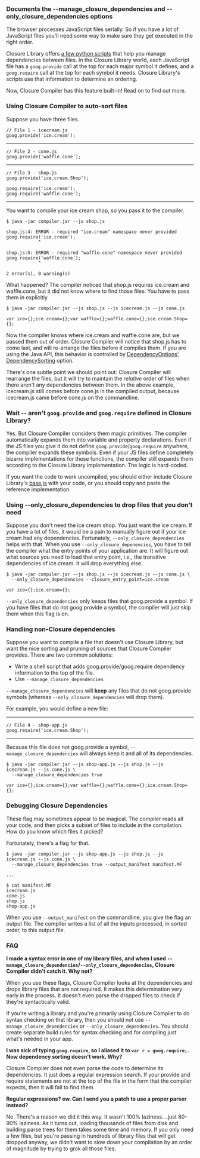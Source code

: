 ### Documents the --manage_closure_dependencies and --only_closure_dependencies options

The browser processes JavaScript files serially. So if you have a lot of JavaScript files you'll need some way to make sure they get executed in the right order.

Closure Library offers [a few python scripts](http://code.google.com/closure/library/docs/calcdeps.html) that help you manage dependencies between files. In the Closure Library world, each JavaScript file has a `goog.provide` call at the top for each major symbol it defines, and a `goog.require` call at the top for each symbol it needs. Closure Library's scripts use that information to determine an ordering.

Now, Closure Compiler has this feature built-in! Read on to find out more.

### Using Closure Compiler to auto-sort files

Suppose you have three files.

    // File 1 - icecream.js
    goog.provide('ice.cream');
----
    // File 2 - cone.js
    goog.provide('waffle.cone');
----
    // File 3 - shop.js
    goog.provide('ice.cream.Shop');
    
    goog.require('ice.cream');
    goog.require('waffle.cone');
----

You want to compile your ice cream shop, so you pass it to the compiler.

    $ java -jar compiler.jar --js shop.js
    
    shop.js:4: ERROR - required "ice.cream" namespace never provided
    goog.require('ice.cream');
                ^
    
    shop.js:5: ERROR - required "waffle.cone" namespace never provided
    goog.require('waffle.cone');
                ^
    
    2 error(s), 0 warning(s)

What happened? The compiler noticed that shop.js requires ice.cream and waffle.cone, but it did not know where to find those files. You have to pass them in explicitly.

    $ java -jar compiler.jar --js shop.js --js icecream.js --js cone.js
    
    var ice={};ice.cream={};var waffle={};waffle.cone={};ice.cream.Shop={};

Now the compiler knows where ice.cream and waffle.cone are, but we passed them out of order. Closure Compiler will notice that shop.js has to come last, and will re-arrange the files before it compiles them. If you are using the Java API, this behavior is controlled by [DependencyOptions' DependencySorting](http://closure-compiler.googlecode.com/git/javadoc/com/google/javascript/jscomp/DependencyOptions.html) option.

There's one subtle point we should point out: Closure Compiler will rearrange the files, but it will try to maintain the *relative* order of files when there aren't any dependencies between them. In the above example, icecream.js still comes before cone.js in the compiled output, because icecream.js came before cone.js on the commandline.

### Wait -- aren't `goog.provide` and `goog.require` defined in Closure Library?

Yes. But Closure Compiler considers them magic primitives. The compiler automatically expands them into variable and property declarations. Even if the JS files you give it do not define `goog.provide`/`goog.require` anywhere, the compiler expands these symbols. Even if your JS files define completely bizarre implementations for these functions, the compiler still expands them according to the Closure Library implementation. The logic is hard-coded. 

If you want the code to work uncompiled, you should either include Closure Library's [base.js](http://code.google.com/p/closure-library/source/browse/closure/goog/base.js) with your code, or you should copy and paste the reference implementation.

### Using --only_closure_dependencies to drop files that you don't need

Suppose you don't need the ice cream shop. You just want the ice cream. If you have a lot of files, it would be a pain to manually figure out if your ice cream had any dependencies. Fortunately, `--only_closure_dependencies` helps with that. When you use `--only_closure_depenencies`, you have to tell the compiler what the entry points of your application are. It will figure out what sources you need to load that entry point, i.e., the transitive dependencies of ice.cream. It will drop everything else.

    $ java -jar compiler.jar --js shop.js --js icecream.js --js cone.js \
      --only_closure_dependencies --closure_entry_point=ice.cream
    
    var ice={};ice.cream={};

`--only_closure_dependencies` only keeps files that goog.provide a symbol. If you have files that do not goog.provide a symbol, the compiler will just skip them when this flag is on.

### Handling non-Closure dependencies

Suppose you want to compile a file that doesn't use Closure Library, but want the nice sorting and pruning of sources that Closure Compiler provides. There are two common solutions:

- Write a shell script that adds goog.provide/goog.require dependency information to the top of the file.
- Use `--manage_closure_dependencies`

`--manage_closure_dependencies` will **keep** any files that do not goog.provide symbols (whereas `--only_closure_dependencies` will drop them).

For example, you would define a new file:

----
    // File 4 - shop-app.js
    goog.require('ice.cream.Shop');
----

Because this file does not goog.provide a symbol, `--manage_closure_dependencies` will always keep it and all of its dependencies.

    $ java -jar compiler.jar --js shop-app.js --js shop.js --js icecream.js --js cone.js \
      --manage_closure_dependencies true
    
    var ice={};ice.cream={};var waffle={};waffle.cone={};ice.cream.Shop={};

### Debugging Closure Dependencies

These flag may sometimes appear to be magical. The compiler reads all your code, and then picks a subset of files to include in the compilation. How do you know which files it picked?

Fortunately, there's a flag for that.

    $ java -jar compiler.jar --js shop-app.js --js shop.js --js icecream.js --js cone.js \
      --manage_closure_dependencies true --output_manifest manifest.MF
    
    ...
    
    $ cat manifest.MF
    icecream.js
    cone.js
    shop.js
    shop-app.js

When you use `--output_manifest` on the commandline, you give the flag an output file. The compiler writes a list of all the inputs processed, in sorted order, to this output file.

### FAQ

**I made a syntax error in one of my library files, and when I used `--manage_closure_dependencies`/`--only_closure_dependencies`, Closure Compiler didn't catch it. Why not?**

When you use these flags, Closure Compiler looks at the dependencies and drops library files that are not required. It makes this determination very early in the process. It doesn't even parse the dropped files to check if they're syntactically valid.

If you're writing a library and you're primarily using Closure Compiler to do syntax checking on that library, then you should not use `--manage_closure_dependencies` or `--only_closure_dependencies`. You should create separate build rules for syntax checking and for compiling just what's needed in your app.

**I was sick of typing `goog.require`, so I aliased it to `var r = goog.require;`. Now dependency sorting doesn't work. Why?**

Closure Compiler does not even parse the code to determine its dependencies. It just does a regular expression search. If your provide and require statements are not at the top of the file in the form that the compiler expects, then it will fail to find them.

**Regular expressions? ew. Can I send you a patch to use a proper parser instead?**

No. There's a reason we did it this way. It wasn't 100% laziness....just 80-90% laziness. As it turns out, loading thousands of files from disk and building parse trees for them takes some time and memory. If you only need a few files, but you're passing in hundreds of library files that will get dropped anyway, we didn't want to slow down your compilation by an order of magnitude by trying to grok all those files.